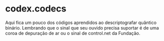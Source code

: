 # codex.codecs
Aqui fica um pouco dos códigos aprendidos ao descriptografar quântico binário. Lembrando que o sinal que seu ouvido precisa suportar é de uma coroa de depuração de ar ou o sinal de control.net da Fundação.

